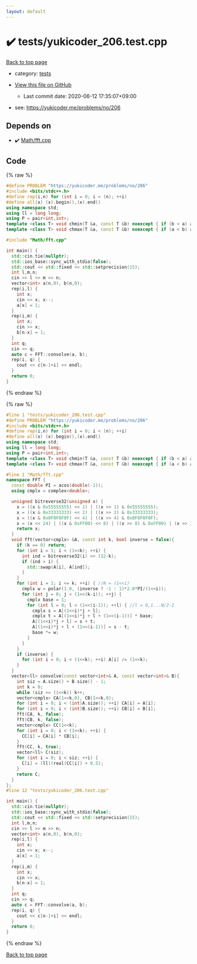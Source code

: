 ```yaml
---
layout: default
---
```


<!-- mathjax config similar to math.stackexchange -->
<script type="text/javascript" async
  src="https://cdnjs.cloudflare.com/ajax/libs/mathjax/2.7.5/MathJax.js?config=TeX-MML-AM_CHTML">
</script>
<script type="text/x-mathjax-config">
  MathJax.Hub.Config({
    TeX: { equationNumbers: { autoNumber: "AMS" }},
    tex2jax: {
      inlineMath: [ ['$','$'] ],
      processEscapes: true
    },
    "HTML-CSS": { matchFontHeight: false },
    displayAlign: "left",
    displayIndent: "2em"
  });
</script>

<script type="text/javascript" src="https://cdnjs.cloudflare.com/ajax/libs/jquery/3.4.1/jquery.min.js"></script>
<script src="https://cdn.jsdelivr.net/npm/jquery-balloon-js@1.1.2/jquery.balloon.min.js" integrity="sha256-ZEYs9VrgAeNuPvs15E39OsyOJaIkXEEt10fzxJ20+2I=" crossorigin="anonymous"></script>
<script type="text/javascript" src="../../assets/js/copy-button.js"></script>
<link rel="stylesheet" href="../../assets/css/copy-button.css" />


# :heavy_check_mark: tests/yukicoder_206.test.cpp

<a href="../../index.html">Back to top page</a>

* category: <a href="../../index.html#b61a6d542f9036550ba9c401c80f00ef">tests</a>
* <a href="{{ site.github.repository_url }}/blob/master/tests/yukicoder_206.test.cpp">View this file on GitHub</a>
    - Last commit date: 2020-06-12 17:35:07+09:00


* see: <a href="https://yukicoder.me/problems/no/206">https://yukicoder.me/problems/no/206</a>


## Depends on

* :heavy_check_mark: <a href="../../library/Math/fft.cpp.html">Math/fft.cpp</a>


## Code

<a id="unbundled"></a>
{% raw %}
```cpp
#define PROBLEM "https://yukicoder.me/problems/no/206"
#include <bits/stdc++.h>
#define rep(i,n) for (int i = 0; i < (n); ++i)
#define all(x) (x).begin(),(x).end()
using namespace std;
using ll = long long;
using P = pair<int,int>;
template <class T> void chmin(T &a, const T &b) noexcept { if (b < a) a = b; }
template <class T> void chmax(T &a, const T &b) noexcept { if (a < b) a = b; }

#include "Math/fft.cpp"

int main() {
  std::cin.tie(nullptr);
  std::ios_base::sync_with_stdio(false);
  std::cout << std::fixed << std::setprecision(15);
  int l,m,n;
  cin >> l >> m >> n;
  vector<int> a(n,0), b(n,0);
  rep(i,l) {
    int x;
    cin >> x; x--;
    a[x] = 1;
  }
  rep(i,m) {
    int x;
    cin >> x;
    b[n-x] = 1;
  }
  int q;
  cin >> q;
  auto c = FFT::convolve(a, b);
  rep(i, q) {
    cout << c[n-1+i] << endl;
  }
  return 0;
}
```
{% endraw %}

<a id="bundled"></a>
{% raw %}
```cpp
#line 1 "tests/yukicoder_206.test.cpp"
#define PROBLEM "https://yukicoder.me/problems/no/206"
#include <bits/stdc++.h>
#define rep(i,n) for (int i = 0; i < (n); ++i)
#define all(x) (x).begin(),(x).end()
using namespace std;
using ll = long long;
using P = pair<int,int>;
template <class T> void chmin(T &a, const T &b) noexcept { if (b < a) a = b; }
template <class T> void chmax(T &a, const T &b) noexcept { if (a < b) a = b; }

#line 1 "Math/fft.cpp"
namespace FFT {
  const double PI = acos(double(-1));
  using cmplx = complex<double>;

  unsigned bitreverse32(unsigned x) {
    x = ((x & 0x55555555) << 1) | ((x >> 1) & 0x55555555);
    x = ((x & 0x33333333) << 2) | ((x >> 2) & 0x33333333);
    x = ((x & 0x0F0F0F0F) << 4) | ((x >> 4) & 0x0F0F0F0F);
    x = (x << 24) | ((x & 0xFF00) << 8) | ((x >> 8) & 0xFF00) | (x >> 24);
    return x;
  }
  void fft(vector<cmplx> &A, const int k, bool inverse = false){
    if (k == 0) return;
    for (int i = 1; i < (1<<k); ++i) { 
      int ind = bitreverse32(i) >> (32-k);
      if (ind > i) {
        std::swap(A[i], A[ind]);
      }  
    }
    for (int i = 1; i <= k; ++i) { //N = (1<<i)
      cmplx w = polar(1.0, (inverse ? -1 : 1)*2.0*PI/(1<<i));
      for (int j = 0; j < (1<<(k-i)); ++j) { 
        cmplx base = 1;
        for (int l = 0; l < (1<<(i-1)); ++l) { //l = 0,1...N/2-1
          cmplx s = A[(1<<i)*j + l];
          cmplx t = A[(1<<i)*j + l + (1<<(i-1))] * base;
          A[(1<<i)*j + l] = s + t;
          A[(1<<i)*j + l + (1<<(i-1))] = s - t;
          base *= w;
        }
      }
    }
    if (inverse) {
      for (int i = 0; i < (1<<k); ++i) A[i] /= (1<<k);
    }
  }
  vector<ll> convolve(const vector<int>& A, const vector<int>& B){
    int siz = A.size() + B.size() - 1;
    int k = 0;
    while (siz >= (1<<k)) k++;
    vector<cmplx> CA(1<<k,0), CB(1<<k,0);
    for (int i = 0; i < (int)A.size(); ++i) CA[i] = A[i];
    for (int i = 0; i < (int)B.size(); ++i) CB[i] = B[i];
    fft(CA, k, false);
    fft(CB, k, false);
    vector<cmplx> CC(1<<k);
    for (int i = 0; i < (1<<k); ++i) {
      CC[i] = CA[i] * CB[i];
    }
    fft(CC, k, true);
    vector<ll> C(siz);
    for (int i = 0; i < siz; ++i) {
      C[i] = (ll)(real(CC[i]) + 0.5);
    }
    return C;
  }
};
#line 12 "tests/yukicoder_206.test.cpp"

int main() {
  std::cin.tie(nullptr);
  std::ios_base::sync_with_stdio(false);
  std::cout << std::fixed << std::setprecision(15);
  int l,m,n;
  cin >> l >> m >> n;
  vector<int> a(n,0), b(n,0);
  rep(i,l) {
    int x;
    cin >> x; x--;
    a[x] = 1;
  }
  rep(i,m) {
    int x;
    cin >> x;
    b[n-x] = 1;
  }
  int q;
  cin >> q;
  auto c = FFT::convolve(a, b);
  rep(i, q) {
    cout << c[n-1+i] << endl;
  }
  return 0;
}

```
{% endraw %}

<a href="../../index.html">Back to top page</a>

